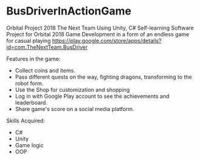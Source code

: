 # BusDriverInActionGame
Orbital Project 2018 The Next Team
Using Unity, C#
Self-learning Software Project for Orbital 2018
Game Development in a form of an endless game for casual playing
https://play.google.com/store/apps/details?id=com.TheNextTeam.BusDriver

Features in the game:
- Collect coins and items.
- Pass different quests on the way, fighting dragons, transforming to the robot form.
- Use the Shop for customization and shopping
- Log in with Google Play account to see the achievements and leaderboard.
- Share game's score on a social media platform.

Skills Acquired:
- C#
- Unity
- Game logic
- OOP

